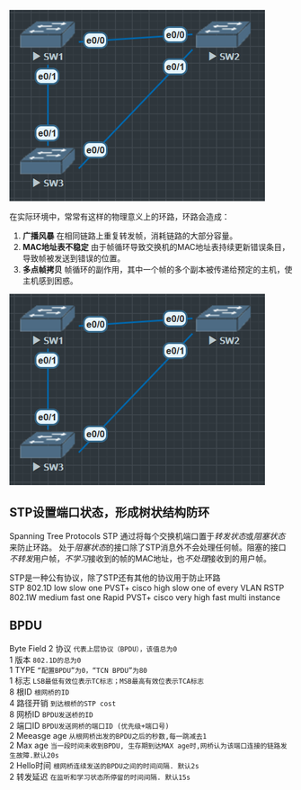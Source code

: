 ![](image/091944.png)

在实际环境中，常常有这样的物理意义上的环路，环路会造成：
1. **广播风暴** 在相同链路上重复转发帧，消耗链路的大部分容量。
2. **MAC地址表不稳定** 由于帧循环导致交换机的MAC地址表持续更新错误条目，导致帧被发送到错误的位置。
3. **多点帧拷贝** 帧循环的副作用，其中一个帧的多个副本被传递给预定的主机，使主机感到困惑。

![](image/091944.png)

## STP设置端口状态，形成树状结构防环
Spanning Tree Protocols STP 通过将每个交换机端口置于*转发状态*或*阻塞状态*来防止环路。
处于*阻塞状态*的接口除了STP消息外不会处理任何帧。阻塞的接口*不转发*用户帧，*不学习*接收到的帧的MAC地址，也*不处理*接收到的用户帧。

STP是一种公有协议，除了STP还有其他的协议用于防止环路</br>
 STP   802.1D  low    slow       one 
 PVST+ cisco   high   slow       one of every VLAN
 RSTP  802.1W  medium fast       one
 Rapid PVST+   cisco  very high fast multi instance
</br>

## BPDU </br>

Byte   Field
2      协议 `代表上层协议（BPDU），该值总为0`</br>
1      版本 `802.1D的总为0`</br>
1      TYPE `“配置BPDU”为0，“TCN BPDU”为80`</br>
1      标志 `LSB最低有效位表示TC标志；MSB最高有效位表示TCA标志`</br>
8      根ID `根网桥的ID`</br>
4      路径开销 `到达根桥的STP cost`</br>
8      网桥ID `BPDU发送桥的ID`</br>
2      端口ID `BPDU发送网桥的端口ID (优先级+端口号)` </br>
2      Meeasge age `从根网桥出发的BPDU之后的秒数,每一跳减去1`</br>
2      Max age `当一段时间未收到BPDU, 生存期到达MAX age时,网桥认为该端口连接的链路发生故障.默认20s`</br>
2      Hello时间 `根网桥连续发送的BPDU之间的时间间隔. 默认2s`</br>
2      转发延迟 `在监听和学习状态所停留的时间间隔. 默认15s`</br>